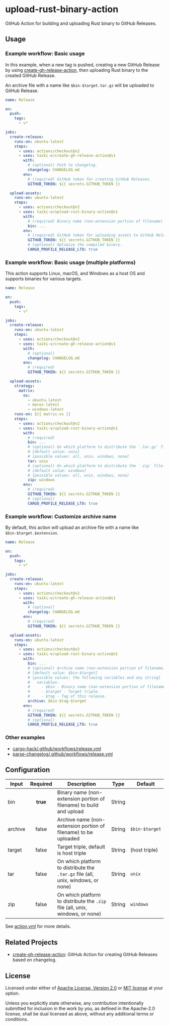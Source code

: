 # upload-rust-binary-action

GitHub Action for building and uploading Rust binary to GitHub Releases.

## Usage

### Example workflow: Basic usage

In this example, when a new tag is pushed, creating a new GitHub Release by
using [create-gh-release-action], then uploading Rust binary to the created
GitHub Release.

An archive file with a name like `$bin-$target.tar.gz` will be uploaded to
GitHub Release.

```yaml
name: Release

on:
  push:
    tags:
      - v*

jobs:
  create-release:
    runs-on: ubuntu-latest
    steps:
      - uses: actions/checkout@v2
      - uses: taiki-e/create-gh-release-action@v1
        with:
          # (optional) Path to changelog.
          changelog: CHANGELOG.md
        env:
          # (required) GitHub token for creating GitHub Releases.
          GITHUB_TOKEN: ${{ secrets.GITHUB_TOKEN }}

  upload-assets:
    runs-on: ubuntu-latest
    steps:
      - uses: actions/checkout@v2
      - uses: taiki-e/upload-rust-binary-action@v1
        with:
          # (required) Binary name (non-extension portion of filename) to build and upload.
          bin: ...
        env:
          # (required) GitHub token for uploading assets to GitHub Releases.
          GITHUB_TOKEN: ${{ secrets.GITHUB_TOKEN }}
          # (optional) Optimize the compiled binary.
          CARGO_PROFILE_RELEASE_LTO: true
```

### Example workflow: Basic usage (multiple platforms)

This action supports Linux, macOS, and Windows as a host OS and supports binaries for various targets.

```yaml
name: Release

on:
  push:
    tags:
      - v*

jobs:
  create-release:
    runs-on: ubuntu-latest
    steps:
      - uses: actions/checkout@v2
      - uses: taiki-e/create-gh-release-action@v1
        with:
          # (optional)
          changelog: CHANGELOG.md
        env:
          # (required)
          GITHUB_TOKEN: ${{ secrets.GITHUB_TOKEN }}

  upload-assets:
    strategy:
      matrix:
        os:
          - ubuntu-latest
          - macos-latest
          - windows-latest
    runs-on: ${{ matrix.os }}
    steps:
      - uses: actions/checkout@v2
      - uses: taiki-e/upload-rust-binary-action@v1
        with:
          # (required)
          bin: ...
          # (optional) On which platform to distribute the `.tar.gz` file.
          # [default value: unix]
          # [possible values: all, unix, windows, none]
          tar: unix
          # (optional) On which platform to distribute the `.zip` file.
          # [default value: windows]
          # [possible values: all, unix, windows, none]
          zip: windows
        env:
          # (required)
          GITHUB_TOKEN: ${{ secrets.GITHUB_TOKEN }}
          # (optional)
          CARGO_PROFILE_RELEASE_LTO: true
```

### Example workflow: Customize archive name

By default, this action will upload an archive file with a name like
`$bin-$target.$extension`.

```yaml
name: Release

on:
  push:
    tags:
      - v*

jobs:
  create-release:
    runs-on: ubuntu-latest
    steps:
      - uses: actions/checkout@v2
      - uses: taiki-e/create-gh-release-action@v1
        with:
          # (optional)
          changelog: CHANGELOG.md
        env:
          # (required)
          GITHUB_TOKEN: ${{ secrets.GITHUB_TOKEN }}

  upload-assets:
    runs-on: ubuntu-latest
    steps:
      - uses: actions/checkout@v2
      - uses: taiki-e/upload-rust-binary-action@v1
        with:
          bin: ...
          # (optional) Archive name (non-extension portion of filename) to be uploaded.
          # [default value: $bin-$target]
          # [possible values: the following variables and any string]
          #   variables:
          #     - $bin - Binary name (non-extension portion of filename).
          #     - $target - Target triple.
          #     - $tag - Tag of this release.
          archive: $bin-$tag-$target
        env:
          # (required)
          GITHUB_TOKEN: ${{ secrets.GITHUB_TOKEN }}
          # (optional)
          CARGO_PROFILE_RELEASE_LTO: true
```

### Other examples

- [cargo-hack/.github/workflows/release.yml](https://github.com/taiki-e/cargo-hack/blob/5a4bee38ce517620723453759c8313f5303623b2/.github/workflows/release.yml#L38-L65)
- [parse-changelog/.github/workflows/release.yml](https://github.com/taiki-e/parse-changelog/blob/182cd01560d38adb7a810260245f64e4a915111c/.github/workflows/release.yml#L38-L65)

## Configuration

| Input   | Required | Description                                                                      | Type   | Default        |
|---------|:--------:|----------------------------------------------------------------------------------|--------|----------------|
| bin     | **true** | Binary name (non-extension portion of filename) to build and upload              | String |                |
| archive | false    | Archive name (non-extension portion of filename) to be uploaded                  | String | `$bin-$target` |
| target  | false    | Target triple, default is host triple                                            | String | (host triple)  |
| tar     | false    | On which platform to distribute the `.tar.gz` file (all, unix, windows, or none) | String | `unix`         |
| zip     | false    | On which platform to distribute the `.zip` file (all, unix, windows, or none)    | String | `windows`      |

See [action.yml](action.yml) for more details.

[create-gh-release-action]: https://github.com/taiki-e/create-gh-release-action

## Related Projects

- [create-gh-release-action]: GitHub Action for creating GitHub Releases based on changelog.

## License

Licensed under either of [Apache License, Version 2.0](LICENSE-APACHE) or
[MIT license](LICENSE-MIT) at your option.

Unless you explicitly state otherwise, any contribution intentionally submitted
for inclusion in the work by you, as defined in the Apache-2.0 license, shall
be dual licensed as above, without any additional terms or conditions.
